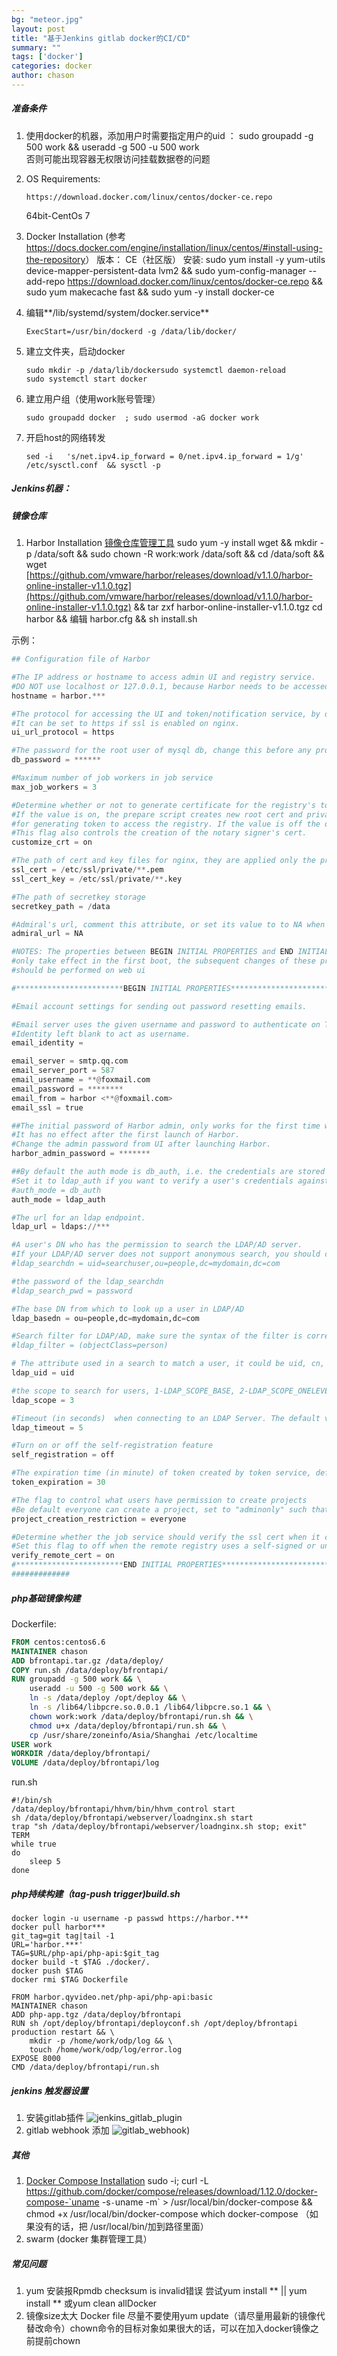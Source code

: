 ```yaml
---
bg: "meteor.jpg"
layout: post
title: "基于Jenkins gitlab docker的CI/CD"
summary: ""
tags: ['docker']
categories: docker
author: chason
---
```

##### 准备条件

1. 使用docker的机器，添加用户时需要指定用户的uid  ： 
     sudo groupadd -g 500 work && useradd -g 500 -u 500 work   
   否则可能出现容器无权限访问挂载数据卷的问题

2. OS  Requirements:

   ```
   https://download.docker.com/linux/centos/docker-ce.repo
   ```

     64bit-CentOs 7

3. Docker Installation  (参考<https://docs.docker.com/engine/installation/linux/centos/#install-using-the-repository>）
     版本： CE（社区版）
     安装:    sudo yum install -y yum-utils device-mapper-persistent-data lvm2 &&  sudo yum-config-manager --add-repo <https://download.docker.com/linux/centos/docker-ce.repo> && sudo yum makecache fast && sudo yum -y install docker-ce 

4. 编辑**/lib/systemd/system/docker.service** 

   ```shell
   ExecStart=/usr/bin/dockerd -g /data/lib/docker/
   ```

5. 建立文件夹，启动docker

   ```shell
   sudo mkdir -p /data/lib/dockersudo systemctl daemon-reload 
   sudo systemctl start docker
   ```

6. 建立用户组（使用work账号管理）

    ```shell
   sudo groupadd docker  ; sudo usermod -aG docker work
    ```

7. 开启host的网络转发

   ```shell
   sed -i   's/net.ipv4.ip_forward = 0/net.ipv4.ip_forward = 1/g'  /etc/sysctl.conf  && sysctl -p
   ```

##### Jenkins机器：

##### 镜像仓库

1. Harbor Installation [镜像仓库管理工具](https://github.com/vmware/harbor)
   sudo yum -y install wget && mkdir -p /data/soft && sudo chown -R work:work /data/soft && cd /data/soft && wget [https://github.com/vmware/harbor/releases/download/v1.1.0/harbor-online-installer-v1.1.0.tgz](https://github.com/vmware/harbor/releases/download/v1.1.0/harbor-online-installer-v1.1.0.tgz) && tar zxf harbor-online-installer-v1.1.0.tgz
   cd harbor && 编辑  harbor.cfg  && sh install.sh

示例：

```python
## Configuration file of Harbor

#The IP address or hostname to access admin UI and registry service.
#DO NOT use localhost or 127.0.0.1, because Harbor needs to be accessed by external clients.
hostname = harbor.***

#The protocol for accessing the UI and token/notification service, by default it is http.
#It can be set to https if ssl is enabled on nginx.
ui_url_protocol = https

#The password for the root user of mysql db, change this before any production use.
db_password = ******

#Maximum number of job workers in job service  
max_job_workers = 3 

#Determine whether or not to generate certificate for the registry's token.
#If the value is on, the prepare script creates new root cert and private key 
#for generating token to access the registry. If the value is off the default key/cert will be used.
#This flag also controls the creation of the notary signer's cert.
customize_crt = on

#The path of cert and key files for nginx, they are applied only the protocol is set to https
ssl_cert = /etc/ssl/private/**.pem
ssl_cert_key = /etc/ssl/private/**.key

#The path of secretkey storage
secretkey_path = /data

#Admiral's url, comment this attribute, or set its value to to NA when Harbor is standalone
admiral_url = NA

#NOTES: The properties between BEGIN INITIAL PROPERTIES and END INITIAL PROPERTIES
#only take effect in the first boot, the subsequent changes of these properties 
#should be performed on web ui

#************************BEGIN INITIAL PROPERTIES************************

#Email account settings for sending out password resetting emails.

#Email server uses the given username and password to authenticate on TLS connections to host and act as identity.
#Identity left blank to act as username.
email_identity = 

email_server = smtp.qq.com
email_server_port = 587
email_username = **@foxmail.com
email_password = ********
email_from = harbor <**@foxmail.com>
email_ssl = true

##The initial password of Harbor admin, only works for the first time when Harbor starts. 
#It has no effect after the first launch of Harbor.
#Change the admin password from UI after launching Harbor.
harbor_admin_password = *******

##By default the auth mode is db_auth, i.e. the credentials are stored in a local database.
#Set it to ldap_auth if you want to verify a user's credentials against an LDAP server.
#auth_mode = db_auth
auth_mode = ldap_auth

#The url for an ldap endpoint.
ldap_url = ldaps://***

#A user's DN who has the permission to search the LDAP/AD server. 
#If your LDAP/AD server does not support anonymous search, you should configure this DN and ldap_search_pwd.
#ldap_searchdn = uid=searchuser,ou=people,dc=mydomain,dc=com

#the password of the ldap_searchdn
#ldap_search_pwd = password

#The base DN from which to look up a user in LDAP/AD
ldap_basedn = ou=people,dc=mydomain,dc=com

#Search filter for LDAP/AD, make sure the syntax of the filter is correct.
#ldap_filter = (objectClass=person)

# The attribute used in a search to match a user, it could be uid, cn, email, sAMAccountName or other attributes depending on your LDAP/AD  
ldap_uid = uid 

#the scope to search for users, 1-LDAP_SCOPE_BASE, 2-LDAP_SCOPE_ONELEVEL, 3-LDAP_SCOPE_SUBTREE
ldap_scope = 3 

#Timeout (in seconds)  when connecting to an LDAP Server. The default value (and most reasonable) is 5 seconds.
ldap_timeout = 5

#Turn on or off the self-registration feature
self_registration = off

#The expiration time (in minute) of token created by token service, default is 30 minutes
token_expiration = 30

#The flag to control what users have permission to create projects
#Be default everyone can create a project, set to "adminonly" such that only admin can create project.
project_creation_restriction = everyone

#Determine whether the job service should verify the ssl cert when it connects to a remote registry.
#Set this flag to off when the remote registry uses a self-signed or untrusted certificate.
verify_remote_cert = on
#************************END INITIAL PROPERTIES************************
#############
```

##### php基础镜像构建

Dockerfile:

```dockerfile
FROM centos:centos6.6
MAINTAINER chason
ADD bfrontapi.tar.gz /data/deploy/
COPY run.sh /data/deploy/bfrontapi/
RUN groupadd -g 500 work && \
	useradd -u 500 -g 500 work && \
	ln -s /data/deploy /opt/deploy && \
	ln -s /lib64/libpcre.so.0.0.1 /lib64/libpcre.so.1 && \
	chown work:work /data/deploy/bfrontapi/run.sh && \
	chmod u+x /data/deploy/bfrontapi/run.sh && \
	cp /usr/share/zoneinfo/Asia/Shanghai /etc/localtime
USER work
WORKDIR /data/deploy/bfrontapi/
VOLUME /data/deploy/bfrontapi/log
```

run.sh

```shell
#!/bin/sh
/data/deploy/bfrontapi/hhvm/bin/hhvm_control start
sh /data/deploy/bfrontapi/webserver/loadnginx.sh start
trap "sh /data/deploy/bfrontapi/webserver/loadnginx.sh stop; exit" TERM
while true
do 
    sleep 5
done
```



##### php持续构建（tag-push trigger)build.sh

```shell
docker login -u username -p passwd https://harbor.***       
docker pull harbor***       
git_tag=git tag|tail -1
URL='harbor.***'
TAG=$URL/php-api/php-api:$git_tag
docker build -t $TAG ./docker/.
docker push $TAG
docker rmi $TAG Dockerfile
```

```sehll
FROM harbor.qyvideo.net/php-api/php-api:basic       
MAINTAINER chason
ADD php-app.tgz /data/deploy/bfrontapi
RUN sh /opt/deploy/bfrontapi/deployconf.sh /opt/deploy/bfrontapi production restart && \
    mkdir -p /home/work/odp/log && \
    touch /home/work/odp/log/error.log
EXPOSE 8000
CMD /data/deploy/bfrontapi/run.sh
```



##### jenkins 触发器设置

1. 安装gitlab插件
   ![jenkins_gitlab_plugin](/assets/images/posts/20170821/jenkins_gitlab_plugin.png)
2. gitlab webhook 添加
   ![gitlab_webhook](/assets/images/posts/20170821/gitlab_webhook.png))

##### 其他        

1. [Docker Compose Installation](https://docs.docker.com/compose/install/)
   sudo -i;
   curl -L https://github.com/docker/compose/releases/download/1.12.0/docker-compose-`uname -s`-`uname -m` > /usr/local/bin/docker-compose  && chmod +x /usr/local/bin/docker-compose
    which docker-compose （如果没有的话，把 /usr/local/bin/加到路径里面） 
2. swarm (docker 集群管理工具）

##### 常见问题

1. yum 安装报Rpmdb checksum is invalid错误
   尝试yum install ** || yum install **
   或yum clean allDocker 
2. 镜像size太大
   Docker file 尽量不要使用yum update（请尽量用最新的镜像代替改命令）chown命令的目标对象如果很大的话，可以在加入docker镜像之前提前chown
